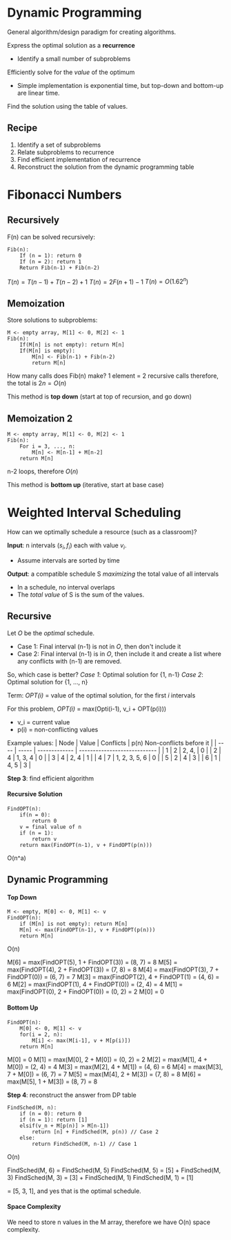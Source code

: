 # Dynamic Programming
General algorithm/design paradigm for creating algorithms.

Express the optimal solution as a **recurrence**
- Identify a small number of subproblems

Efficiently solve for the *value* of the optimum
- Simple implementation is exponential time, but top-down and bottom-up are linear time.

Find the solution using the table of values.

## Recipe
1. Identify a set of subproblems
2. Relate subproblems to recurrence
3. Find efficient implementation of recurrence
4. Reconstruct the solution from the dynamic programming table

# Fibonacci Numbers
## Recursively
F(n) can be solved recursively:
```
Fib(n):
	If (n = 1): return 0
	If (n = 2): return 1
	Return Fib(n-1) + Fib(n-2)
```
$T(n) = T(n-1) + T(n-2) + 1$
$T(n) = 2F(n+1) - 1$
$T(n) = O(1.62^n)$

## Memoization
Store solutions to subproblems:
```
M <- empty array, M[1] <- 0, M[2] <- 1
Fib(n):
	If(M[n] is not empty): return M[n]
	If(M[n] is empty):
		M[n] <- Fib(n-1) + Fib(n-2)
		return M[n]
```
How many calls does Fib(n) make?
1 element = 2 recursive calls
therefore, the total is $2n = O(n)$

This method is **top down** (start at top of recursion, and go down)

## Memoization 2

```
M <- empty array, M[1] <- 0, M[2] <- 1
Fib(n):
	For i = 3, ..., n:
		M[n] <- M[n-1] + M[n-2]
	return M[n]
```
n-2 loops, therefore $O(n)$

This method is **bottom up** (iterative, start at base case)

# Weighted Interval Scheduling
How can we optimally schedule a resource (such as a classroom)?

**Input**: n intervals ($s_i, f_i$) each with value $v_i$.
- Assume intervals are sorted by time

**Output**: a compatible schedule S *maximizing* the total value of all intervals
- In a schedule, no interval overlaps
- The *total value* of S is the sum of the values.

## Recursive
Let $O$ be the *optimal* schedule.
- Case 1: Final interval (n-1) is not in $O$, then don't include it
- Case 2: Final interval (n-1) is in $O$, then include it and create a list where any conflicts with (n-1) are removed.

So, which case is better?
*Case 1*: Optimal solution for {1, n-1}
*Case 2*: Optimal solution for {1, ..., n}

Term: *OPT(i)* = value of the optimal solution, for the first *i* intervals

For this problem, *OPT(i)* = max(Opti(i-1), v_i + OPT(p(i)))
- v_i = current value
- p(i) = non-conflicting values

Example values:
| Node | Value | Conflicts     | p(n) Non-conflicts before it | 
| ---- | ----- | ------------- | ---------------------------- |
| 1    | 2     | 2, 4,         | 0                            |
| 2    | 4     | 1, 3, 4       | 0                            |
| 3    | 4     | 2, 4          | 1                            |
| 4    | 7     | 1, 2, 3, 5, 6 | 0                            |
| 5    | 2     | 4             | 3                            |
| 6    | 1     | 4, 5          | 3                            |

**Step 3**: find efficient algorithm

#### Recursive Solution
```
FindOPT(n):
	if(n = 0):
		return 0
	v = final value of n
	if (n = 1):
		return v
	return max(FindOPT(n-1), v + FindOPT(p(n)))
```
O(n^a)

## Dynamic Programming

#### Top Down
```
M <- empty, M[0] <- 0, M[1] <- v
FindOPT(n):
	if (M[n] is not empty): return M[n]
	M[n] <- max(FindOPT(n-1), v + FindOPT(p(n)))
	return M[n]
```
O(n)

M[6] = max(FindOPT(5), 1 + FindOPT(3)) = (8, 7) = 8
M[5] = max(FindOPT(4), 2 + FindOPT(3)) = (7, 8) = 8
M[4] = max(FindOPT(3), 7 + FindOPT(0)) = (6, 7) = 7
M[3] = max(FindOPT(2), 4 + FindOPT(1) = (4, 6) = 6
M[2] = max(FindOPT(1), 4 + FindOPT(0)) = (2, 4) = 4
M[1] = max(FindOPT(0), 2 + FindOPT(0)) = (0, 2) = 2
M[0] = 0

#### Bottom Up
```
FindOPT(n):
	M[0] <- 0, M[1] <- v
	for(i = 2, n):
		M[i] <- max(M[i-1], v + M[p(i)])
	return M[n]
```

M[0] = 0
M[1] = max(M[0], 2 + M[0]) = (0, 2) = 2
M[2] = max(M[1], 4 + M[0]) = (2, 4) = 4
M[3] = max(M[2], 4 + M[1]) = (4, 6) = 6
M[4] = max(M[3], 7 + M[0]) = (6, 7) = 7
M[5] = max(M[4], 2 + M[3]) = (7, 8) = 8
M[6] = max(M[5], 1 + M[3]) = (8, 7) = 8


**Step 4**: reconstruct the answer from DP table

```
FindSched(M, n):
	if (n = 0): return 0
	if (n = 1): return [1]
	elsif(v_n + M[p(n)] > M[n-1])
		return [n] + FindSched(M, p(n)) // Case 2
	else:
		return FindSched(M, n-1) // Case 1
```
O(n)

FindSched(M, 6) = FindSched(M, 5)
FindSched(M, 5) = [5] + FindSched(M, 3)
FindSched(M, 3) = [3] + FindSched(M, 1)
FindSched(M, 1) = [1]

= [5, 3, 1], and yes that is the optimal schedule.

#### Space Complexity
We need to store n values in the M array, therefore we have O(n) space complexity.